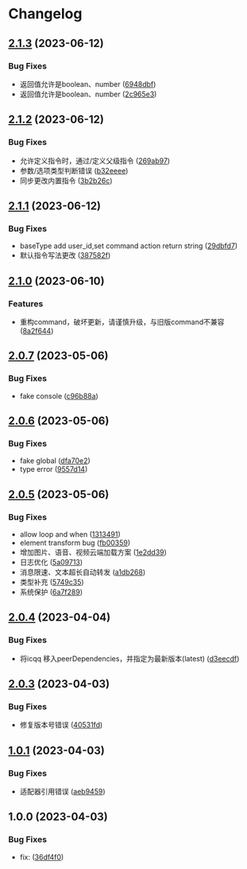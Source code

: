 # Changelog

## [2.1.3](https://github.com/zhinjs/zhin/compare/v2.1.2...v2.1.3) (2023-06-12)


### Bug Fixes

* 返回值允许是boolean、number ([6948dbf](https://github.com/zhinjs/zhin/commit/6948dbfd45238a1e38a0491d9fcec7fb66d41faa))
* 返回值允许是boolean、number ([2c965e3](https://github.com/zhinjs/zhin/commit/2c965e3062ba8fb6274b44f22dc560fba0b39ad9))

## [2.1.2](https://github.com/zhinjs/zhin/compare/v2.1.1...v2.1.2) (2023-06-12)


### Bug Fixes

* 允许定义指令时，通过/定义父级指令 ([269ab97](https://github.com/zhinjs/zhin/commit/269ab974e658a889f9735e626f8a9ddf0c0bf0ee))
* 参数/选项类型判断错误 ([b32eeee](https://github.com/zhinjs/zhin/commit/b32eeeec1e5b3ef91effffb98c43d612c20c5078))
* 同步更改内置指令 ([3b2b26c](https://github.com/zhinjs/zhin/commit/3b2b26c6678c2f385fbb926a1fc74a372eb920ee))

## [2.1.1](https://github.com/zhinjs/zhin/compare/v2.1.0...v2.1.1) (2023-06-12)


### Bug Fixes

* baseType add user_id,set command action return string ([29dbfd7](https://github.com/zhinjs/zhin/commit/29dbfd75f21c16facec5464f78439a10a91d69ca))
* 默认指令写法更改 ([387582f](https://github.com/zhinjs/zhin/commit/387582fb5992fb20d80aff7071468a09e8443830))

## [2.1.0](https://github.com/zhinjs/zhin/compare/v2.0.7...v2.1.0) (2023-06-10)


### Features

* 重构command，破坏更新，请谨慎升级，与旧版command不兼容 ([8a2f644](https://github.com/zhinjs/zhin/commit/8a2f644a335053042a0a76d9c8de677d23f76fa4))

## [2.0.7](https://github.com/zhinjs/zhin/compare/v2.0.6...v2.0.7) (2023-05-06)


### Bug Fixes

* fake console ([c96b88a](https://github.com/zhinjs/zhin/commit/c96b88a3c59eaeb911a9a3f6f374cd2e75bb179b))

## [2.0.6](https://github.com/zhinjs/zhin/compare/v2.0.5...v2.0.6) (2023-05-06)


### Bug Fixes

* fake global ([dfa70e2](https://github.com/zhinjs/zhin/commit/dfa70e2c21e9d32c15df0bd7c98fb5960f2b763c))
* type error ([9557d14](https://github.com/zhinjs/zhin/commit/9557d14ba8639f2546ec84e14142edb1b9e4f397))

## [2.0.5](https://github.com/zhinjs/zhin/compare/v2.0.4...v2.0.5) (2023-05-06)


### Bug Fixes

* allow loop and when ([1313491](https://github.com/zhinjs/zhin/commit/1313491ad8f625a19a9a057ea08d731a8a73bbf6))
* element transform bug ([fb00359](https://github.com/zhinjs/zhin/commit/fb00359ff6c09ab7a43654578dc506b3629f6c49))
* 增加图片、语音、视频云端加载方案 ([1e2dd39](https://github.com/zhinjs/zhin/commit/1e2dd39e47b98225982cd901568369c930dec1c3))
* 日志优化 ([5a09713](https://github.com/zhinjs/zhin/commit/5a09713bda0782f35d1cbe0cb895cccd4307325b))
* 消息限速、文本超长自动转发 ([a1db268](https://github.com/zhinjs/zhin/commit/a1db26810c707946ed9d02b2c3308910d62cf2f7))
* 类型补充 ([5749c35](https://github.com/zhinjs/zhin/commit/5749c355732d9fbf8e2deb95cd7cd99378d36e9a))
* 系统保护 ([6a7f289](https://github.com/zhinjs/zhin/commit/6a7f28929948be128e3817b55ef766367c992705))

## [2.0.4](https://github.com/zhinjs/zhin/compare/v2.0.3...v2.0.4) (2023-04-04)


### Bug Fixes

* 将icqq 移入peerDependencies，并指定为最新版本(latest) ([d3eecdf](https://github.com/zhinjs/zhin/commit/d3eecdf39d76aa5840a007026fe26f3d53140c09))

## [2.0.3](https://github.com/zhinjs/zhin/compare/v2.0.2...v2.0.3) (2023-04-03)


### Bug Fixes

* 修复版本号错误 ([40531fd](https://github.com/zhinjs/zhin/commit/40531fd70a1709efbe083cb9a335efc9a2384ec6))

## [1.0.1](https://github.com/zhinjs/zhin/compare/v1.0.0...v1.0.1) (2023-04-03)


### Bug Fixes

* 适配器引用错误 ([aeb9459](https://github.com/zhinjs/zhin/commit/aeb9459493a6a64e8de54185d2d320a5c8ae0e3f))

## 1.0.0 (2023-04-03)


### Bug Fixes

* fix:  ([36df4f0](https://github.com/zhinjs/zhin/commit/36df4f009c1d9df140c5595acd5c8f960ba5c5bd))
